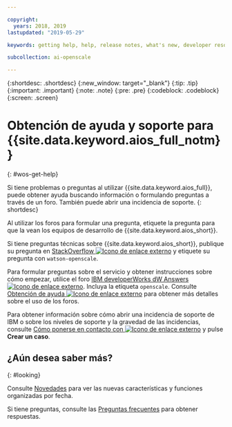 ```yaml
---

copyright:
  years: 2018, 2019
lastupdated: "2019-05-29"

keywords: getting help, help, release notes, what's new, developer resources 

subcollection: ai-openscale

---
```


{:shortdesc: .shortdesc}
{:new_window: target="_blank"}
{:tip: .tip}
{:important: .important}
{:note: .note}
{:pre: .pre}
{:codeblock: .codeblock}
{:screen: .screen}

# Obtención de ayuda y soporte para {{site.data.keyword.aios_full_notm}}
{: #wos-get-help}

Si tiene problemas o preguntas al utilizar {{site.data.keyword.aios_full}}, puede obtener ayuda buscando información o formulando preguntas a través de un foro. También puede abrir una incidencia de soporte.
{: shortdesc}

Al utilizar los foros para formular una pregunta, etiquete la pregunta para que la vean los equipos de desarrollo de {{site.data.keyword.aios_short}}.

Si tiene preguntas técnicas sobre {{site.data.keyword.aios_short}}, publique su pregunta en [StackOverflow ![Icono de enlace externo](../../icons/launch-glyph.svg "Icono de enlace externo")](https://stackoverflow.com/questions/tagged/watson-openscale) y etiquete su pregunta con `watson-openscale`.

Para formular preguntas sobre el servicio y obtener instrucciones sobre cómo empezar, utilice el foro [IBM developerWorks dW Answers ![Icono de enlace externo](../../icons/launch-glyph.svg "Icono de enlace externo")](https://developer.ibm.com/?s=openscale). Incluya la etiqueta `openscale`. Consulte [Obtención de ayuda ![Icono de enlace externo](../../icons/launch-glyph.svg "Icono de enlace externo")](https://developer.ibm.com/answers/smartspace/dw-answers-help/index.html) para obtener más detalles sobre el uso de los foros.

Para obtener información sobre cómo abrir una incidencia de soporte de IBM o sobre los niveles de soporte y la gravedad de las incidencias, consulte [Cómo ponerse en contacto con ![Icono de enlace externo](../../icons/launch-glyph.svg "Icono de enlace externo")](https://cloud.ibm.com/unifiedsupport/supportcenter) y pulse **Crear un caso**.

## ¿Aún desea saber más?
{: #looking}

Consulte [Novedades](/docs/services/ai-openscale?topic=ai-openscale-rn-relnotes) para ver las nuevas características y funciones organizadas por fecha.

Si tiene preguntas, consulte las [Preguntas frecuentes](/docs/services/ai-openscale?topic=ai-openscale-wos-faqs) para obtener respuestas.
